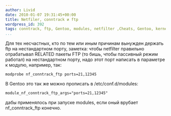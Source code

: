 ```yaml
---
author: Livid
date: 2010-01-07 19:31:45+00:00
title: Netfiler, conntrack и ftp
wordpress_id: 392
tags: conntrack, ftp, Gentoo, modules, netfilter ,Cheats, Gentoo, kernel, Сеть
...
```


Для тех несчастных, кто по тем или иным причинам вынужден держать ftp на
нестандартном порту, заметка: чтобы netfilter правильно отрабатывал
RELATED пакеты FTP (то бишь, чтобы пассивный режим работал) на
нестандартном порту, надо этот порт написать в параметре к модулю,
например, так:

    modprobe nf_conntrack_ftp ports=21,12345


В Gentoo это так же можно прописать в /etc/conf.d/modules:

    module_nf_conntrack_ftp_args="ports=21,12345"


дабы применялось при запуске modules, если оный врубает
nf\_conntrack\_ftp конечно.
